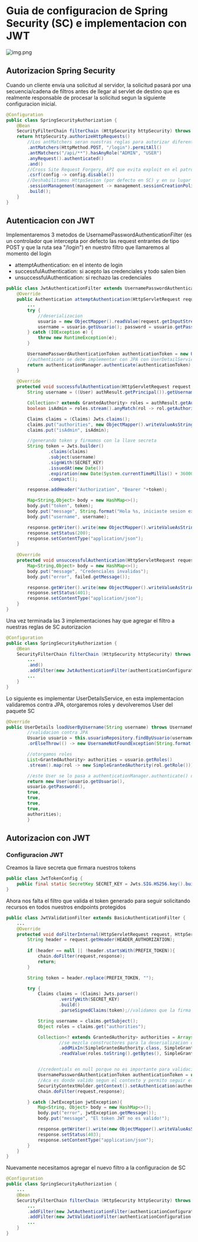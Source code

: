 # Guia de configuracion de Spring Security (SC) e implementacion con JWT
![img.png](adjuntos/img.png)

## Autorizacion Spring Security
Cuando un cliente envía una solicitud al servidor, la solicitud pasará por una secuencia/cadena de filtros antes de llegar al servlet de destino que es realmente responsable de procesar la solicitud segun la siguiente configuracion inicial.
```java
@Configuration
public class SpringSecurityAuthorization {
    @Bean
    SecurityFilterChain filterChain (HttpSecurity httpSecurity) throws Exception {
    return httpSecurity.authorizeHttpRequests()
        //Los antMatchers seran nuestras reglas para autorizar diferentes recursos a nuestra conveniencia
        .antMatchers(HttpMethod.POST, "/login").permitAll()
        .antMatchers("/api/**").hasAnyRole("ADMIN", "USER")
        .anyRequest().authenticated()
        .and()
        //Cross Site Request Forgery, API que evita exploit en el patron MCV (JSP, Thymeleaf, forms), React por debajo lo implementa por nosotros, se deshabilita
        .csrf(config -> config.disable())
        //Deshabilitamos HttpsSesion (por defecto en SC) y en su lugar lo manejamos con JWT y React + Local storage + Context
        .sessionManagement(management -> management.sessionCreationPolicy(SessionCreationPolicy.STATELESS))
        .build();
    }
}
```

## Autenticacion con JWT
Implementaremos 3 metodos de UsernamePasswordAuthenticationFilter (es un controlador que intercepta por defecto las request entrantes de tipo POST y que la ruta sea "/login") en nuestro filtro que llamaremos al momento del login
- attemptAuthentication: en el intento de login
- successfulAuthentication: si acepto las credenciales y todo salen bien
- unsuccessfulAuthentication: si rechazo las credenciales

````java
public class JwtAuthenticationFilter extends UsernamePasswordAuthenticationFilter {
    @Override
    public Authentication attemptAuthentication(HttpServletRequest request, HttpServletResponse response) throws AuthenticationException {
        ...
        try {
            //deserializacion
            usuario = new ObjectMapper().readValue(request.getInputStream(), Usuario.class);
            username = usuario.getUsuario(); password = usuario.getPassword();
        } catch (IOException e) {
            throw new RuntimeException(e);
        }

        UsernamePasswordAuthenticationToken authenticationToken = new UsernamePasswordAuthenticationToken(username, password);
        //authenticate se debe implementar con JPA con UserDetailService
        return authenticationManager.authenticate(authenticationToken);
    }
    
    @Override
    protected void successfulAuthentication(HttpServletRequest request, HttpServletResponse response, FilterChain chain, Authentication authResult) throws IOException, ServletException {
        String username = ((User) authResult.getPrincipal()).getUsername();

        Collection<? extends GrantedAuthority> roles = authResult.getAuthorities();
        boolean isAdmin = roles.stream().anyMatch(rol -> rol.getAuthority().equals(RoleType.ROLE_ADMIN.toString()));

        Claims claims = (Claims) Jwts.claims();
        claims.put("authorities", new ObjectMapper().writeValueAsString(roles));
        claims.put("isAdmin", isAdmin);

        //generando token y firmamos con la llave secreta
        String token = Jwts.builder()
                .claims(claims)
                .subject(username)
                .signWith(SECRET_KEY)
                .issuedAt(new Date())
                .expiration(new Date(System.currentTimeMillis() + 3600000)) //1h
                .compact();

        response.addHeader("Authorization", "Bearer "+token);

        Map<String,Object> body = new HashMap<>();
        body.put("token", token);
        body.put("message", String.format("Hola %s, iniciaste sesion exitosamente!", username));
        body.put("username", username);

        response.getWriter().write(new ObjectMapper().writeValueAsString(body));
        response.setStatus(200);
        response.setContentType("application/json");
    }
    
    @Override
    protected void unsuccessfulAuthentication(HttpServletRequest request, HttpServletResponse response, AuthenticationException failed) throws IOException, ServletException {
        Map<String,Object> body = new HashMap<>();
        body.put("message", "Credenciales invalidas");
        body.put("error", failed.getMessage());

        response.getWriter().write(new ObjectMapper().writeValueAsString(body));
        response.setStatus(401);
        response.setContentType("application/json");
    }
}
````

Una vez terminada las 3 implementaciones hay que agregar el filtro a nuestras reglas de SC autorizacion

````java
@Configuration
public class SpringSecurityAuthorization {
    @Bean
    SecurityFilterChain filterChain (HttpSecurity httpSecurity) throws Exception {
        ...
        .and()
        .addFilter(new JwtAuthenticationFilter(authenticationConfiguration.getAuthenticationManager()))
        ...
    }
}
````

Lo siguiente es implementar UserDetailsService, en esta implementacion validaremos contra JPA, otorgaremos roles y devolveremos User del paquete SC

````java
@Override
public UserDetails loadUserByUsername(String username) throws UsernameNotFoundException {
        //validacion contra JPA
        Usuario usuario = this.usuarioRepository.findByUsuario(username)
        .orElseThrow(() -> new UsernameNotFoundException(String.format("Usuario %s no encontrado.", username)));

        //otorgamos roles
        List<GrantedAuthority> authorities = usuario.getRoles()
        .stream().map(rol -> new SimpleGrantedAuthority(rol.getRole())).collect(Collectors.toList());

        //este User se lo pasa a authenticationManager.authenticate() del filtro attemptAuthentication()
        return new User(usuario.getUsuario(),
        usuario.getPassword(),
        true,
        true,
        true,
        true,
        authorities);
        }
````
## Autorizacion con JWT
### Configuracion JWT
Creamos la llave secreta que firmara nuestros tokens

````java
public class JwtTokenConfig {
    public final static SecretKey SECRET_KEY = Jwts.SIG.HS256.key().build();
}

````

Ahora nos falta el filtro que valida el token generado para seguir solicitando recursos en todos nuestros endpoints protegidos

````java
public class JwtValidationFilter extends BasicAuthenticationFilter {
    ...
    @Override
    protected void doFilterInternal(HttpServletRequest request, HttpServletResponse response, FilterChain chain) throws IOException, ServletException {
        String header = request.getHeader(HEADER_AUTHORIZATION);
        
        if (header == null || !header.startsWith(PREFIX_TOKEN)){
            chain.doFilter(request,response);
            return;
        }

        String token = header.replace(PREFIX_TOKEN, "");

        try {
            Claims claims = (Claims) Jwts.parser()
                    .verifyWith(SECRET_KEY)
                    .build()
                    .parseSignedClaims(token);//validamos que la firma sea la correcta

            String username = claims.getSubject();
            Object roles = claims.get("authorities");

            Collection<? extends GrantedAuthority> authorities = Arrays.asList(new ObjectMapper()
                    //se mezcla constructores para la deserializacion del campo "authority"
                    .addMixIn(SimpleGrantedAuthority.class, SimpleGrantedAuthorityJsonCreator.class)
                    .readValue(roles.toString().getBytes(), SimpleGrantedAuthority[].class));


            //credentials en null porque no es importante para validacion pero si para generar el token
            UsernamePasswordAuthenticationToken authenticationToken = new UsernamePasswordAuthenticationToken(username, null, authorities);
            //Aca es donde valido segun el contexto y permito seguir el encadenamiento de filtros
            SecurityContextHolder.getContext().setAuthentication(authenticationToken);
            chain.doFilter(request,response);

        } catch (JwtException jwtException){
            Map<String, Object> body = new HashMap<>();
            body.put("error", jwtException.getMessage());
            body.put("message", "El token JWT no es valido!");

            response.getWriter().write(new ObjectMapper().writeValueAsString(body));
            response.setStatus(403);
            response.setContentType("application/json");
        }
    }
}
````

Nuevamente necesitamos agregar el nuevo filtro a la configuracion de SC

````java
@Configuration
public class SpringSecurityAuthorization {
    ...
    @Bean
    SecurityFilterChain filterChain (HttpSecurity httpSecurity) throws Exception {
        ...
        .addFilter(new JwtAuthenticationFilter(authenticationConfiguration.getAuthenticationManager()))
        .addFilter(new JwtValidationFilter(authenticationConfiguration.getAuthenticationManager()))
        ...
    }
}
````
